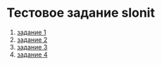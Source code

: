 # Тестовое задание slonit

1. [задание 1](https://ksol95.github.io/test/#task1)
2. [задание 2](https://ksol95.github.io/test/#task2)
3. [задание 3](https://ksol95.github.io/test/#task3)
4. [задание 4](https://ksol95.github.io/test/#task4)
